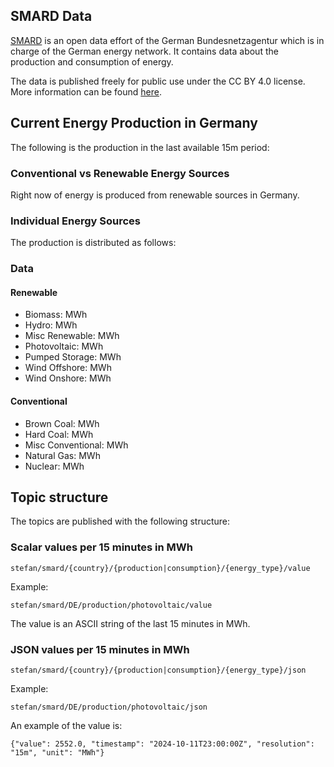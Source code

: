 ## SMARD Data

[SMARD](https://www.smard.de/en) is an open data effort of the German Bundesnetzagentur
which is in charge of the German energy network. It contains data about the production 
and consumption of energy.

The data is published freely for public use under the CC BY 4.0 license. More information
can be found [here](https://www.smard.de/en/datennutzung).

## Current Energy Production in Germany

The following is the production in the last available 15m period:

### Conventional vs Renewable Energy Sources

Right now <Value topic="stefan/smard/DE/production/total-renewable/percent" unit="%" decimals="1"/> of energy is
produced from renewable sources in Germany.

<PieChart>
  <Slice topic="stefan/smard/DE/production/total-conventional/value" label="Total Conventional" />
  <Slice topic="stefan/smard/DE/production/total-renewable/value" label="Total Renewable" />
</PieChart>

### Individual Energy Sources

The production is distributed as follows:

<PieChart>
  <Slice topic="stefan/smard/DE/production/biomass/value" label="Biomass" />
  <Slice topic="stefan/smard/DE/production/brown-coal/value" label="Brown Coal" />
  <Slice topic="stefan/smard/DE/production/hard-coal/value" label="Hard Coal" />
  <Slice topic="stefan/smard/DE/production/hydro/value" label="Hydro" />
  <Slice topic="stefan/smard/DE/production/misc-conventional/value" label="Misc Conventional" />
  <Slice topic="stefan/smard/DE/production/misc-renewable/value" label="Misc Renewable" />
  <Slice topic="stefan/smard/DE/production/natural-gas/value" label="Natural Gas" />
  <Slice topic="stefan/smard/DE/production/nuclear/value" label="Nuclear" />
  <Slice topic="stefan/smard/DE/production/photovoltaic/value" label="Photovoltaic" />
  <Slice topic="stefan/smard/DE/production/pumped-storage/value" label="Pumped Storage" />
  <Slice topic="stefan/smard/DE/production/wind-offshore/value" label="Wind Offshore" />
  <Slice topic="stefan/smard/DE/production/wind-onshore/value" label="Wind Onshore" />
</PieChart>

### Data

#### Renewable

* Biomass: <Value topic="stefan/smard/DE/production/biomass/value" /> MWh
* Hydro: <Value topic="stefan/smard/DE/production/hydro/value" /> MWh
* Misc Renewable: <Value topic="stefan/smard/DE/production/misc-renewable/value" /> MWh
* Photovoltaic: <Value topic="stefan/smard/DE/production/photovoltaic/value" /> MWh
* Pumped Storage: <Value topic="stefan/smard/DE/production/pumped-storage/value" /> MWh
* Wind Offshore: <Value topic="stefan/smard/DE/production/wind-offshore/value" /> MWh
* Wind Onshore: <Value topic="stefan/smard/DE/production/wind-onshore/value" /> MWh

#### Conventional

* Brown Coal: <Value topic="stefan/smard/DE/production/brown-coal/value" /> MWh
* Hard Coal: <Value topic="stefan/smard/DE/production/hard-coal/value" /> MWh
* Misc Conventional: <Value topic="stefan/smard/DE/production/misc-conventional/value" /> MWh
* Natural Gas: <Value topic="stefan/smard/DE/production/natural-gas/value" /> MWh
* Nuclear: <Value topic="stefan/smard/DE/production/nuclear/value" /> MWh

## Topic structure

The topics are published with the following structure:

### Scalar values per 15 minutes in MWh

`stefan/smard/{country}/{production|consumption}/{energy_type}/value`

Example:

`stefan/smard/DE/production/photovoltaic/value`

The value is an ASCII string of the last 15 minutes in MWh.

### JSON values per 15 minutes in MWh

`stefan/smard/{country}/{production|consumption}/{energy_type}/json`

Example:

`stefan/smard/DE/production/photovoltaic/json`

An example of the value is:

`{"value": 2552.0, "timestamp": "2024-10-11T23:00:00Z", "resolution": "15m", "unit": "MWh"}`
